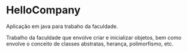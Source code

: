 # HelloCompany
Aplicação em java para trabaho da faculdade.

Trabalho da faculdade que envolve criar e inicializar objetos, bem como envolve o conceito de classes abstratas, herança, polimorfismo, etc.
